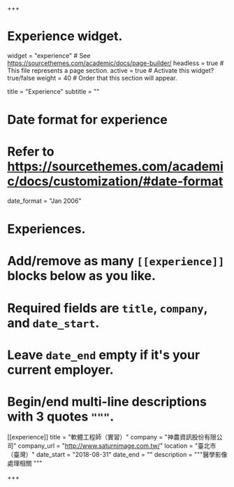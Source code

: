 +++
# Experience widget.
widget = "experience"  # See https://sourcethemes.com/academic/docs/page-builder/
headless = true  # This file represents a page section.
active = true  # Activate this widget? true/false
weight = 40  # Order that this section will appear.

title = "Experience"
subtitle = ""

# Date format for experience
#   Refer to https://sourcethemes.com/academic/docs/customization/#date-format
date_format = "Jan 2006"

# Experiences.
#   Add/remove as many `[[experience]]` blocks below as you like.
#   Required fields are `title`, `company`, and `date_start`.
#   Leave `date_end` empty if it's your current employer.
#   Begin/end multi-line descriptions with 3 quotes `"""`.
[[experience]]
  title = "軟體工程師（實習）"
  company = "神農資訊股份有限公司"
  company_url = "http://www.saturnimage.com.tw/"
  location = "臺北市（臺灣）"
  date_start = "2018-08-31"
  date_end = ""
  description = """醫學影像處理相關
  """


+++
